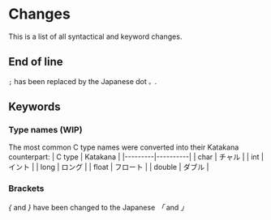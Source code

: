 # Changes
This is a list of all syntactical and keyword changes.

## End of line
```;``` has been replaced by the Japanese dot ```。```.

## Keywords

### Type names (WIP)
The most common C type names were converted into  their Katakana counterpart:
| C type  | Katakana |
|---------|----------|
| char    | チャル    |
| int     | イント    |
| long    | ロング    |
| float   | フロート  |
| double  | ダブル    |

### Brackets
*{* and *}* have been changed to the Japanese *「* and *」*